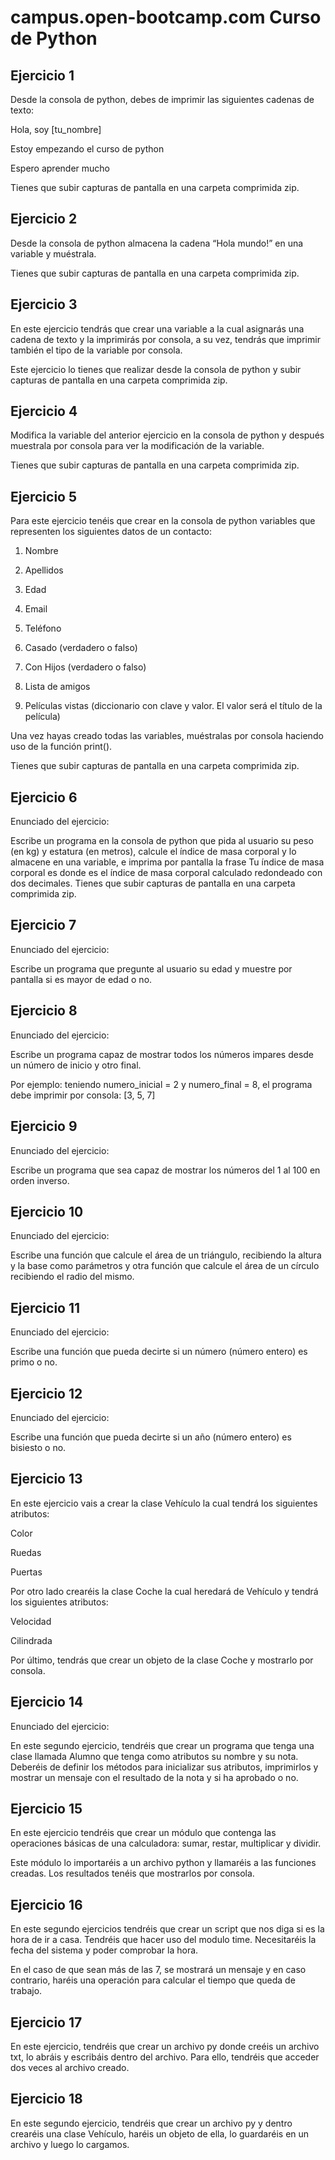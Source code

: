 # campus.open-bootcamp.com Curso de Python

## Ejercicio 1
Desde la consola de python, debes de imprimir las siguientes cadenas de texto:

Hola, soy [tu_nombre]

Estoy empezando el curso de python

Espero aprender mucho

Tienes que subir capturas de pantalla en una carpeta comprimida zip.

## Ejercicio 2
Desde la consola de python almacena la cadena “Hola mundo!” en una variable y muéstrala.

Tienes que subir capturas de pantalla en una carpeta comprimida zip.

## Ejercicio 3
En este ejercicio tendrás que crear una variable a la cual asignarás una cadena de texto y la imprimirás por consola, a su vez, tendrás que imprimir también el tipo de la variable por consola.

Este ejercicio lo tienes que realizar desde la consola de python y subir capturas de pantalla en una carpeta comprimida zip.

## Ejercicio 4
Modifica la variable del anterior ejercicio en la consola de python y después muestrala por consola para ver la modificación de la variable.

Tienes que subir capturas de pantalla en una carpeta comprimida zip.

## Ejercicio 5
Para este ejercicio tenéis que crear en la consola de python variables que representen los siguientes datos de un contacto:

1. Nombre

2. Apellidos

3. Edad

4. Email

5. Teléfono

6. Casado (verdadero o falso)

7. Con Hijos (verdadero o falso)

8. Lista de amigos

9. Películas vistas (diccionario con clave y valor. El valor será el título de la película)

Una vez hayas creado todas las variables, muéstralas por consola haciendo uso de la función print().

Tienes que subir capturas de pantalla en una carpeta comprimida zip.

## Ejercicio 6
Enunciado del ejercicio:

Escribe un programa en la consola de python que pida al usuario su peso (en kg) y estatura (en metros), calcule el índice de masa corporal y lo almacene en una variable, e imprima por pantalla la frase Tu índice de masa corporal es donde es el índice de masa corporal calculado redondeado con dos decimales. Tienes que subir capturas de pantalla en una carpeta comprimida zip.

## Ejercicio 7
Enunciado del ejercicio:

Escribe un programa que pregunte al usuario su edad y muestre por pantalla si es mayor de edad o no.

## Ejercicio 8
Enunciado del ejercicio:

Escribe un programa capaz de mostrar todos los números impares desde un número de inicio y otro final.

Por ejemplo: teniendo numero_inicial = 2 y numero_final = 8, el programa debe imprimir por consola: [3, 5, 7]

## Ejercicio 9
Enunciado del ejercicio:

Escribe un programa que sea capaz de mostrar los números del 1 al 100 en orden inverso.

## Ejercicio 10
Enunciado del ejercicio:

Escribe una función que calcule el área de un triángulo, recibiendo la altura y la base como parámetros y otra función que calcule el área de un círculo recibiendo el radio del mismo.

## Ejercicio 11
Enunciado del ejercicio:

Escribe una función que pueda decirte si un número (número entero) es primo o no.

## Ejercicio 12
Enunciado del ejercicio:

Escribe una función que pueda decirte si un año (número entero) es bisiesto o no.

## Ejercicio 13
En este ejercicio vais a crear la clase Vehículo la cual tendrá los siguientes atributos:

Color

Ruedas

Puertas

Por otro lado crearéis la clase Coche la cual heredará de Vehículo y tendrá los siguientes atributos:

Velocidad

Cilindrada

Por último, tendrás que crear un objeto de la clase Coche y mostrarlo por consola.

## Ejercicio 14
Enunciado del ejercicio:

En este segundo ejercicio, tendréis que crear un programa que tenga una clase llamada Alumno que tenga como atributos su nombre y su nota. Deberéis de definir los métodos para inicializar sus atributos, imprimirlos y mostrar un mensaje con el resultado de la nota y si ha aprobado o no.

## Ejercicio 15
En este ejercicio tendréis que crear un módulo que contenga las operaciones básicas de una calculadora: sumar, restar, multiplicar y dividir.

Este módulo lo importaréis a un archivo python y llamaréis a las funciones creadas. Los resultados tenéis que mostrarlos por consola.

## Ejercicio 16
En este segundo ejercicios tendréis que crear un script que nos diga si es la hora de ir a casa. Tendréis que hacer uso del modulo time. Necesitaréis la fecha del sistema y poder comprobar la hora.

En el caso de que sean más de las 7, se mostrará un mensaje y en caso contrario, haréis una operación para calcular el tiempo que queda de trabajo.

## Ejercicio 17
En este ejercicio, tendréis que crear un archivo py donde creéis un archivo txt, lo abráis y escribáis dentro del archivo. Para ello, tendréis que acceder dos veces al archivo creado.

## Ejercicio 18
En este segundo ejercicio, tendréis que crear un archivo py y dentro crearéis una clase Vehículo, haréis un objeto de ella, lo guardaréis en un archivo y luego lo cargamos.
